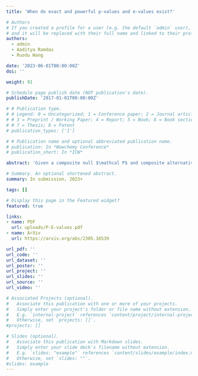 ```yaml
---
title: 'When do exact and powerful p-values and e-values exist?'

# Authors
# If you created a profile for a user (e.g. the default `admin` user), write the username (folder name) here
# and it will be replaced with their full name and linked to their profile.
authors:
  - admin
  - Aaditya Ramdas
  - Ruodu Wang

date: '2023-06-01T00:00:00Z'
doi: ''

weight: 91

# Schedule page publish date (NOT publication's date).
publishDate: '2017-01-01T00:00:00Z'

# # Publication type.
# # Legend: 0 = Uncategorized; 1 = Conference paper; 2 = Journal article;
# # 3 = Preprint / Working Paper; 4 = Report; 5 = Book; 6 = Book section;
# # 7 = Thesis; 8 = Patent
# publication_types: ['1']

# # Publication name and optional abbreviated publication name.
# publication: In *Wowchemy Conference*
# publication_short: In *ICW*

abstract: 'Given a composite null $\mathcal P$ and composite alternative $\mathcal Q$, when and how can we construct a p-value whose distribution is exactly uniform under the null, and stochastically smaller than uniform under the alternative? Similarly, when and how can we construct an e-value whose expectation exactly equals one under the null, but its expected logarithm under the alternative is positive? We answer these basic questions, and other related ones, when $\mathcal P$ and $\mathcal Q$ are convex polytopes (in the space of probability measures). We prove that such constructions are possible if and only if (the convex hull of) $\mathcal Q$ does not intersect the span of $\mathcal P$. If the p-value is allowed to be stochastically larger than uniform under $P\in\mathcal P$, and the e-value can have expectation at most one under $P\in\mathcal P$, then it is achievable whenever $\mathcal P$ and $\mathcal Q$ are disjoint. The proofs utilize recently developed techniques in simultaneous optimal transport. A key role is played by coarsening the filtration: sometimes, no such p-value or e-value exists in the richest data filtration, but it does exist in some reduced filtration, and our work provides the first general characterization of when or why such a phenomenon occurs. We also provide an iterative construction that explicitly constructs such processes, that under certain conditions finds the one that grows fastest under a specific alternative $\mathcal Q$. We discuss implications for the construction of composite nonnegative (super)martingales, and end with some conjectures and open problems.'

# Summary. An optional shortened abstract.
summary: In submission, 2023+

tags: []

# Display this page in the Featured widget?
featured: true

links:
- name: PDF
  url: uploads/P-E-values.pdf
- name: ArXiv
  url: https://arxiv.org/abs/2305.16539

url_pdf: ''
url_code: ''
url_dataset: ''
url_poster: ''
url_project: ''
url_slides: ''
url_source: ''
url_video: ''

# Associated Projects (optional).
#   Associate this publication with one or more of your projects.
#   Simply enter your project's folder or file name without extension.
#   E.g. `internal-project` references `content/project/internal-project/index.md`.
#   Otherwise, set `projects: []`.
#projects: []

# Slides (optional).
#   Associate this publication with Markdown slides.
#   Simply enter your slide deck's filename without extension.
#   E.g. `slides: "example"` references `content/slides/example/index.md`.
#   Otherwise, set `slides: ""`.
#slides: example
---
```

